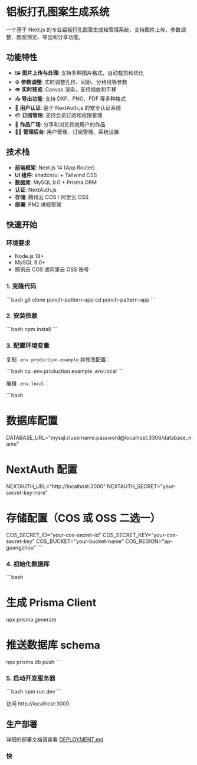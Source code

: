 # 铝板打孔图案生成系统

一个基于 Next.js 的专业铝板打孔图案生成和管理系统，支持图片上传、参数调整、图案预览、导出和分享功能。

## 功能特性

- 🖼️ **图片上传与处理**: 支持多种图片格式，自动裁剪和优化
- ⚙️ **参数调整**: 实时调整孔径、间距、分格线等参数
- 👁️ **实时预览**: Canvas 渲染，支持缩放和平移
- 📤 **导出功能**: 支持 DXF、PNG、PDF 等多种格式
- 🔐 **用户认证**: 基于 NextAuth.js 的安全认证系统
- 💳 **订阅管理**: 支持会员订阅和权限管理
- 🎨 **作品广场**: 分享和浏览其他用户的作品
- 👨‍💼 **管理后台**: 用户管理、订阅管理、系统设置

## 技术栈

- **前端框架**: Next.js 14 (App Router)
- **UI 组件**: shadcn/ui + Tailwind CSS
- **数据库**: MySQL 8.0 + Prisma ORM
- **认证**: NextAuth.js
- **存储**: 腾讯云 COS / 阿里云 OSS
- **部署**: PM2 进程管理

## 快速开始

### 环境要求

- Node.js 18+
- MySQL 8.0+
- 腾讯云 COS 或阿里云 OSS 账号

### 1. 克隆代码

\`\`\`bash
git clone <your-repo-url> punch-pattern-app
cd punch-pattern-app
\`\`\`

### 2. 安装依赖

\`\`\`bash
npm install
\`\`\`

### 3. 配置环境变量

复制 `.env.production.example` 并修改配置：

\`\`\`bash
cp .env.production.example .env.local
\`\`\`

编辑 `.env.local`：

\`\`\`bash
# 数据库配置
DATABASE_URL="mysql://username:password@localhost:3306/database_name"

# NextAuth 配置
NEXTAUTH_URL="http://localhost:3000"
NEXTAUTH_SECRET="your-secret-key-here"

# 存储配置（COS 或 OSS 二选一）
COS_SECRET_ID="your-cos-secret-id"
COS_SECRET_KEY="your-cos-secret-key"
COS_BUCKET="your-bucket-name"
COS_REGION="ap-guangzhou"
\`\`\`

### 4. 初始化数据库

\`\`\`bash
# 生成 Prisma Client
npx prisma generate

# 推送数据库 schema
npx prisma db push
\`\`\`

### 5. 启动开发服务器

\`\`\`bash
npm run dev
\`\`\`

访问 http://localhost:3000

## 生产部署

详细的部署文档请查看 [DEPLOYMENT.md](./DEPLOYMENT.md)

### 快
